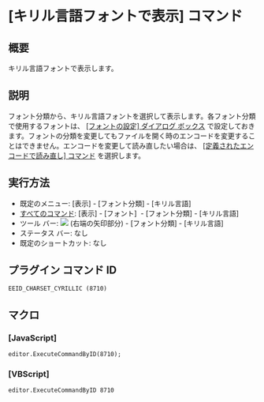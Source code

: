 # \[キリル言語フォントで表示\] コマンド

## 概要

キリル言語フォントで表示します。

## 説明

フォント分類から、キリル言語フォントを選択して表示します。各フォント分類で使用するフォントは、 [\[フォントの設定\] ダイアログ ボックス](../../dlg/properties/font/index) で設定しておきます。フォントの分類を変更してもファイルを開く時のエンコードを変更することはできません。エンコードを変更して読み直したい場合は、 [\[定義されたエンコードで読み直し\] コマンド](../file/file_reload_defined) を選択します。

## 実行方法

- 既定のメニュー: \[表示\] \- \[フォント分類\] \- \[キリル言語\]
- [すべてのコマンド](../../glossary/allcommands): \[表示\] \- \[フォント\]  \- \[フォント分類\] \- \[キリル言語\]
- ツール バー: ![](../../images/fontpopup..png) (右端の矢印部分) \-
\[フォント分類\] \- \[キリル言語\]
- ステータス バー: なし
- 既定のショートカット: なし

## プラグイン コマンド ID

```
EEID_CHARSET_CYRILLIC (8710)
```

## マクロ

### \[JavaScript\]

```
editor.ExecuteCommandByID(8710);
```

### \[VBScript\]

```
editor.ExecuteCommandByID 8710
```
